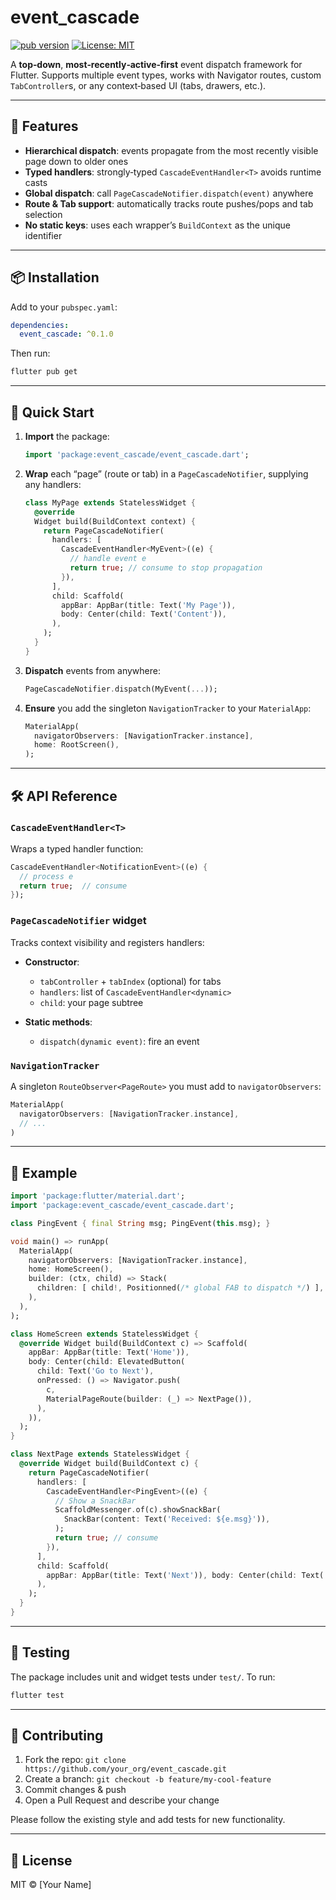 # event\_cascade

[![pub version](https://img.shields.io/pub/v/event_cascade)](https://pub.dev/packages/event_cascade)
[![License: MIT](https://img.shields.io/badge/License-MIT-blue.svg)](LICENSE)

A **top‑down**, **most‑recently‑active‑first** event dispatch framework for Flutter.
Supports multiple event types, works with Navigator routes, custom `TabController`s, or any context‑based UI (tabs, drawers, etc.).

---

## 🌟 Features

* **Hierarchical dispatch**: events propagate from the most recently visible page down to older ones
* **Typed handlers**: strongly‑typed `CascadeEventHandler<T>` avoids runtime casts
* **Global dispatch**: call `PageCascadeNotifier.dispatch(event)` anywhere
* **Route & Tab support**: automatically tracks route pushes/pops and tab selection
* **No static keys**: uses each wrapper’s `BuildContext` as the unique identifier

---

## 📦 Installation

Add to your `pubspec.yaml`:

```yaml
dependencies:
  event_cascade: ^0.1.0
```

Then run:

```bash
flutter pub get
```

---

## 🚀 Quick Start

1. **Import** the package:

   ```dart
   import 'package:event_cascade/event_cascade.dart';
   ```

2. **Wrap** each “page” (route or tab) in a `PageCascadeNotifier`, supplying any handlers:

   ```dart
   class MyPage extends StatelessWidget {
     @override
     Widget build(BuildContext context) {
       return PageCascadeNotifier(
         handlers: [
           CascadeEventHandler<MyEvent>((e) {
             // handle event e
             return true; // consume to stop propagation
           }),
         ],
         child: Scaffold(
           appBar: AppBar(title: Text('My Page')),
           body: Center(child: Text('Content')),  
         ),
       );
     }
   }
   ```

3. **Dispatch** events from anywhere:

   ```dart
   PageCascadeNotifier.dispatch(MyEvent(...));
   ```

4. **Ensure** you add the singleton `NavigationTracker` to your `MaterialApp`:

   ```dart
   MaterialApp(
     navigatorObservers: [NavigationTracker.instance],
     home: RootScreen(),
   );
   ```

---

## 🛠️ API Reference

### `CascadeEventHandler<T>`

Wraps a typed handler function:

```dart
CascadeEventHandler<NotificationEvent>((e) {
  // process e
  return true;  // consume
});
```

### `PageCascadeNotifier` widget

Tracks context visibility and registers handlers:

* **Constructor**:

    * `tabController` + `tabIndex` (optional) for tabs
    * `handlers`: list of `CascadeEventHandler<dynamic>`
    * `child`: your page subtree

* **Static methods**:

    * `dispatch(dynamic event)`: fire an event

### `NavigationTracker`

A singleton `RouteObserver<PageRoute>` you must add to `navigatorObservers`:

```dart
MaterialApp(
  navigatorObservers: [NavigationTracker.instance],
  // ...
)
```

---

## 🔧 Example

```dart
import 'package:flutter/material.dart';
import 'package:event_cascade/event_cascade.dart';

class PingEvent { final String msg; PingEvent(this.msg); }

void main() => runApp(
  MaterialApp(
    navigatorObservers: [NavigationTracker.instance],
    home: HomeScreen(),
    builder: (ctx, child) => Stack(
      children: [ child!, Positionned(/* global FAB to dispatch */) ],
    ),
  ),
);

class HomeScreen extends StatelessWidget {
  @override Widget build(BuildContext c) => Scaffold(
    appBar: AppBar(title: Text('Home')),
    body: Center(child: ElevatedButton(
      child: Text('Go to Next'),
      onPressed: () => Navigator.push(
        c,
        MaterialPageRoute(builder: (_) => NextPage()),
      ),
    )),
  );
}

class NextPage extends StatelessWidget {
  @override Widget build(BuildContext c) {
    return PageCascadeNotifier(
      handlers: [
        CascadeEventHandler<PingEvent>((e) {
          // Show a SnackBar
          ScaffoldMessenger.of(c).showSnackBar(
            SnackBar(content: Text('Received: ${e.msg}')),
          );
          return true; // consume
        }),
      ],
      child: Scaffold(
        appBar: AppBar(title: Text('Next')), body: Center(child: Text('Waiting for event…')),
      ),
    );
  }
}
```

---

## 🧪 Testing

The package includes unit and widget tests under `test/`. To run:

```bash
flutter test
```

---

## 🤝 Contributing

1. Fork the repo: `git clone https://github.com/your_org/event_cascade.git`
2. Create a branch: `git checkout -b feature/my-cool-feature`
3. Commit changes & push
4. Open a Pull Request and describe your change

Please follow the existing style and add tests for new functionality.

---

## 📄 License

MIT © \[Your Name]
